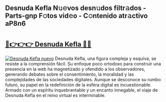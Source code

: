 ## Desnuda Kefla N𝚞𝚎vos desn𝚞dos filtr𝚊dos - Parts-gnp F𝚘tos vid𝚎o - C𝚘ntenido atr𝚊ctivo aP8n6

# <h2><a href="http://mb7rwze.tromn.icu/?c=Desnuda+Kefla">🔗👉👉👉 Desnuda Kefla 🔗🔗</a></h2>

[![Desnuda Kefla nuevo](https://i.imgur.com/pEAQMta.gif)](http://mb7rwze.tromn.icu/?c=Desnuda+Kefla)
Desnuda Kefla, una figura compleja y esquiva, se resiste a la comprensión fácil. Su enfoque poco ortodoxo para construir una presencia en la web ha magnetizado y ofendido a los observadores, generando debates sobre el consentimiento, la moralidad y las complejidades de las sociedades digitales. Aunque se desconoce su rumbo futuro, su papel en la redefinición de la esfera digital es incuestionable. Armado con un espíritu inquebrantable y un encanto innegable, el viaje de Desnuda Kefla en el reino virtual es interminable.
